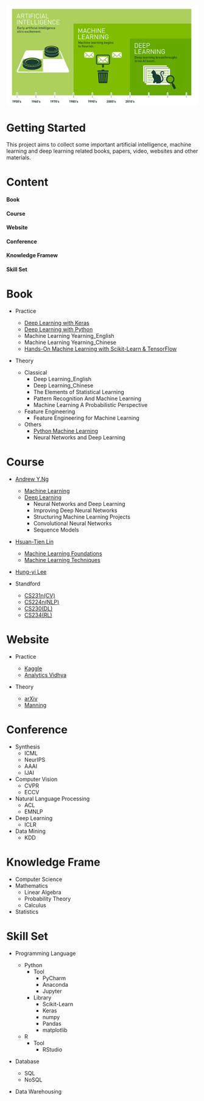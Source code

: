 ![Picture](https://github.com/pku-H2R/AI-ML-DL-Material/blob/master/Picture/AI-ML-DL.png)
   
# Getting Started 

This project aims to collect some important artificial intelligence, machine learning and deep learning related books, papers, video, websites and other materials.

   
# Content
#### Book
#### Course
#### Website
#### Conference
#### Knowledge Framew
#### Skill Set


# Book

* Practice
    *  [Deep Learning with Keras](https://github.com/PacktPublishing/Deep-Learning-with-Keras)
    *  [Deep Learning with Python](https://github.com/fchollet/deep-learning-with-python-notebooks)
    *  Machine Learning Yearning_English
    *  Machine Learning Yearning_Chinese
    *  [Hands-On Machine Learning with Scikit-Learn & TensorFlow](https://github.com/RedstoneWill/Hands-On-Machine-Learning-with-Sklearn-TensorFlow/blob/master/README.md)
    

* Theory
    * Classical
        * Deep Learning_English
        * Deep Learning_Chinese
        * The Elements of Statistical Learning
        * Pattern Recognition And Machine Learning
        * Machine Learning A Probabilistic Perspective
    * Feature Engineering
        * Feature Engineering for Machine Learning
    * Others
        * [Python Machine Learning](https://github.com/rasbt/python-machine-learning-book-2nd-edition)
        * Neural Networks and Deep Learning

# Course

*  [Andrew Y.Ng](https://www.deeplearning.ai/deep-learning-specialization/)
    *  [Machine Learning](https://study.163.com/course/introduction.htm?courseId=1004570029&_trace_c_p_k2_=f8135eba8b2a4655a992989a04a6ef1a)
    *  [Deep Learning](https://mooc.study.163.com/smartSpec/detail/1001319001.htm)
         *  Neural Networks and Deep Learning
         *  Improving Deep Neural Networks
         *  Structuring Machine Learning Projects
         *  Convolutional Neural Networks
         *  Sequence Models
    
* [Hsuan-Tien Lin](https://www.csie.ntu.edu.tw/~htlin/)
    * [Machine Learning Foundations](https://www.bilibili.com/video/av1624332?from=search&seid=4625598210232104722)
    * [Machine Learning Techniques](https://www.bilibili.com/video/av12469267/)

* [Hung-yi Lee](http://speech.ee.ntu.edu.tw/~tlkagk/)

* Standford
    * [CS231n(CV)](http://cs231n.stanford.edu/)
    * [CS224n(NLP)](https://web.stanford.edu/class/cs224n/index.html)
    * [CS230(DL)](https://web.stanford.edu/class/cs230/)
    * [CS234(RL)](http://web.stanford.edu/class/cs234/index.html)

# Website

* Practice
    * [Kaggle](https://www.kaggle.com/)
    * [Analytics Vidhya](https://www.analyticsvidhya.com/)

* Theory
    * [arXiv](https://arxiv.org)
    * [Manning](https://www.manning.com/)


# Conference

* Synthesis
    * ICML
    * NeurIPS
    * AAAI
    * IJAI
* Computer Vision
    * CVPR
    * ECCV
* Natural Language Processing
    * ACL
    * EMNLP
* Deep Learning
    * ICLR
* Data Mining
    * KDD

# Knowledge Frame

* Computer Science
* Mathematics
    * Linear Algebra
    * Probability Theory
    * Calculus
 * Statistics
 
# Skill Set

* Programming Language
     * Python
         * Tool
            * PyCharm
            * Anaconda
            * Jupyter
         * Library
            * Scikit-Learn
            * Keras
            * numpy
            * Pandas
            * matplotlib
     * R
         * Tool
            * RStudio
     
* Database
     * SQL
     * NoSQL
     
* Data Warehousing

